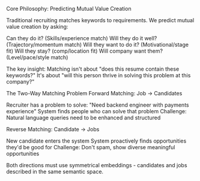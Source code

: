 Core Philosophy: Predicting Mutual Value Creation

Traditional recruiting matches keywords to requirements. We predict mutual value creation by asking:

Can they do it? (Skills/experience match)
Will they do it well? (Trajectory/momentum match)
Will they want to do it? (Motivational/stage fit)
Will they stay? (comp/location fit)
Will company want them? (Level/pace/style match)

The key insight: Matching isn't about "does this resume contain these keywords?" It's about "will this person thrive in solving this problem at this company?"

The Two-Way Matching Problem
Forward Matching: Job → Candidates

Recruiter has a problem to solve: "Need backend engineer with payments experience"
System finds people who can solve that problem
Challenge: Natural language queries need to be enhanced and structured

Reverse Matching: Candidate → Jobs

New candidate enters the system
System proactively finds opportunities they'd be good for
Challenge: Don't spam, show diverse meaningful opportunities

Both directions must use symmetrical embeddings - candidates and jobs described in the same semantic space.
